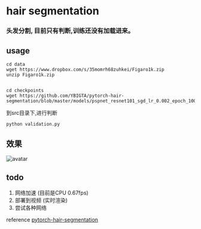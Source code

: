 # hair segmentation

### 头发分割, 目前只有判断,训练还没有加载进来。

## usage

```
cd data
wget https://www.dropbox.com/s/35momrh68zuhkei/Figaro1k.zip
unzip Figaro1k.zip


cd checkpoints
wget https://github.com/YBIGTA/pytorch-hair-segmentation/blob/master/models/pspnet_resnet101_sgd_lr_0.002_epoch_100_test_iou_0.918.pth
```

到src目录下,进行判断

```
python validation.py
```

## 效果

![avatar](experimemt/figaro_img_0000.png)


## todo

1. 网络加速 (目前是CPU 0.67fps)
2. 部署到视频 (实时渲染)
3. 尝试各种网络



reference [pytorch-hair-segmentation](https://github.com/YBIGTA/pytorch-hair-segmentation/)